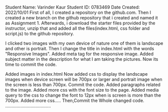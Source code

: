 Student Name: Varinder Kaur
Student ID: 0783469
Date Created: 2022/10/01
 First of all, I created a repository on the github.com.
 Then I created a new branch on the github repository that i created and named it as Assignment 1.
 Afterwards, i download the starter files provided by the instructor, unzip that and added 
 all the files(index.html, css folder and script.js) to the github repository.

 I clicked two images with my own device of nature one of them is landscape and other is portrait.
 Then I change the title in index.html with the words "Responsive Images".
 Added meta tag for the responsive image.
 Added subject matter in the description for what I am taking the pictures.
 Now its time to commit the code.

 Added images in index.html
 Now added css  to display the landscape images when device screen will be 700px or larger and portrait image when the screen is less than 700px.
 Commit the code.
 Added paragraphs related to the image.
 Added more css with the font size to the page.
 Added media query to the css to change the font to 12px when is screen is more than the 700px.
 Added more css.....
 Then,Commit the Whole changed code.
 ....................................
